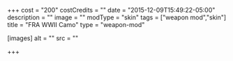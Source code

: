+++
cost = "200"
costCredits = ""
date = "2015-12-09T15:49:22-05:00"
description = ""
image = ""
modType = "skin"
tags = ["weapon mod","skin"]
title = "FRA WWII Camo"
type = "weapon-mod"

[images]
  alt = ""
  src = ""

+++
